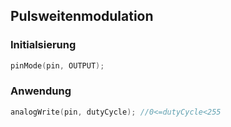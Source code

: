  ## Pulsweitenmodulation
### Initialsierung
```C++
pinMode(pin, OUTPUT);
```
### Anwendung
```C++
analogWrite(pin, dutyCycle); //0<=dutyCycle<255
```
